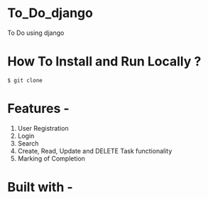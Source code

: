 # To_Do_django
To Do using django

# How To Install and Run Locally ?

    $ git clone 

# Features -

  1. User Registration
  2. Login
  3. Search
  4. Create, Read, Update and DELETE Task functionality
  5. Marking of Completion

# Built with -

